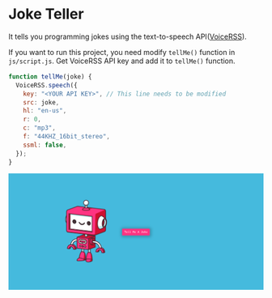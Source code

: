 # Joke Teller

It tells you programming jokes using the text-to-speech API([VoiceRSS](http://www.voicerss.org/)).

If you want to run this project, you need modify `tellMe()` function in `js/script.js`. Get VoiceRSS API key and add it to `tellMe()` function.

```js
function tellMe(joke) {
  VoiceRSS.speech({
    key: "<YOUR API KEY>", // This line needs to be modified
    src: joke,
    hl: "en-us",
    r: 0,
    c: "mp3",
    f: "44KHZ_16bit_stereo",
    ssml: false,
  });
}
```

![Desktop Preview](images/desktop-preview.PNG)
